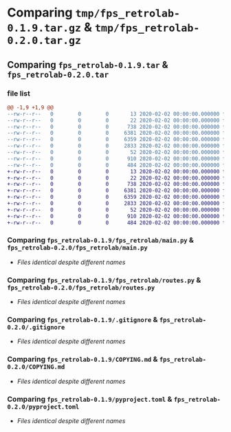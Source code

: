 # Comparing `tmp/fps_retrolab-0.1.9.tar.gz` & `tmp/fps_retrolab-0.2.0.tar.gz`

## Comparing `fps_retrolab-0.1.9.tar` & `fps_retrolab-0.2.0.tar`

### file list

```diff
@@ -1,9 +1,9 @@
--rw-r--r--   0        0        0       13 2020-02-02 00:00:00.000000 fps_retrolab-0.1.9/MANIFEST.in
--rw-r--r--   0        0        0       22 2020-02-02 00:00:00.000000 fps_retrolab-0.1.9/fps_retrolab/__init__.py
--rw-r--r--   0        0        0      738 2020-02-02 00:00:00.000000 fps_retrolab-0.1.9/fps_retrolab/main.py
--rw-r--r--   0        0        0     6381 2020-02-02 00:00:00.000000 fps_retrolab-0.1.9/fps_retrolab/routes.py
--rw-r--r--   0        0        0     6359 2020-02-02 00:00:00.000000 fps_retrolab-0.1.9/.gitignore
--rw-r--r--   0        0        0     2833 2020-02-02 00:00:00.000000 fps_retrolab-0.1.9/COPYING.md
--rw-r--r--   0        0        0       52 2020-02-02 00:00:00.000000 fps_retrolab-0.1.9/README.md
--rw-r--r--   0        0        0      910 2020-02-02 00:00:00.000000 fps_retrolab-0.1.9/pyproject.toml
--rw-r--r--   0        0        0      484 2020-02-02 00:00:00.000000 fps_retrolab-0.1.9/PKG-INFO
+-rw-r--r--   0        0        0       13 2020-02-02 00:00:00.000000 fps_retrolab-0.2.0/MANIFEST.in
+-rw-r--r--   0        0        0       22 2020-02-02 00:00:00.000000 fps_retrolab-0.2.0/fps_retrolab/__init__.py
+-rw-r--r--   0        0        0      738 2020-02-02 00:00:00.000000 fps_retrolab-0.2.0/fps_retrolab/main.py
+-rw-r--r--   0        0        0     6381 2020-02-02 00:00:00.000000 fps_retrolab-0.2.0/fps_retrolab/routes.py
+-rw-r--r--   0        0        0     6359 2020-02-02 00:00:00.000000 fps_retrolab-0.2.0/.gitignore
+-rw-r--r--   0        0        0     2833 2020-02-02 00:00:00.000000 fps_retrolab-0.2.0/COPYING.md
+-rw-r--r--   0        0        0       52 2020-02-02 00:00:00.000000 fps_retrolab-0.2.0/README.md
+-rw-r--r--   0        0        0      910 2020-02-02 00:00:00.000000 fps_retrolab-0.2.0/pyproject.toml
+-rw-r--r--   0        0        0      484 2020-02-02 00:00:00.000000 fps_retrolab-0.2.0/PKG-INFO
```

### Comparing `fps_retrolab-0.1.9/fps_retrolab/main.py` & `fps_retrolab-0.2.0/fps_retrolab/main.py`

 * *Files identical despite different names*

### Comparing `fps_retrolab-0.1.9/fps_retrolab/routes.py` & `fps_retrolab-0.2.0/fps_retrolab/routes.py`

 * *Files identical despite different names*

### Comparing `fps_retrolab-0.1.9/.gitignore` & `fps_retrolab-0.2.0/.gitignore`

 * *Files identical despite different names*

### Comparing `fps_retrolab-0.1.9/COPYING.md` & `fps_retrolab-0.2.0/COPYING.md`

 * *Files identical despite different names*

### Comparing `fps_retrolab-0.1.9/pyproject.toml` & `fps_retrolab-0.2.0/pyproject.toml`

 * *Files identical despite different names*

